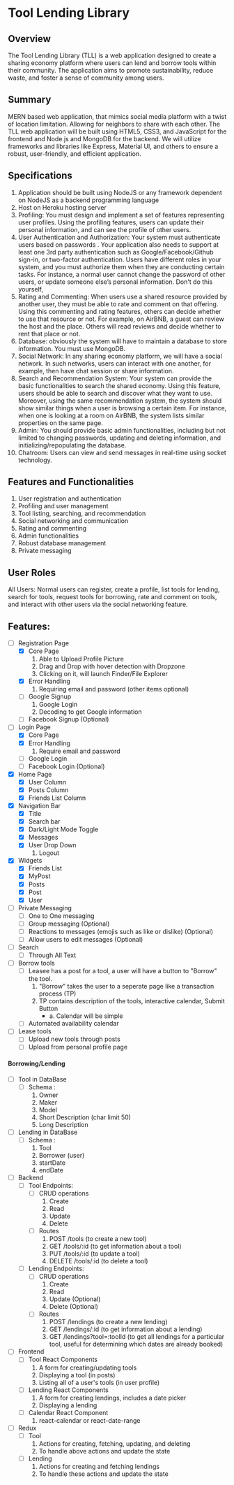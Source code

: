 # Tool Lending Library

## Overview

The Tool Lending Library (TLL) is a web application designed to create a sharing economy platform where users can lend and borrow tools within their community. The application aims to promote sustainability, reduce waste, and foster a sense of community among users.

## Summary

MERN based web application, that mimics social media platform with a twist of location limitation. Allowing for neighbors to share with each other. The TLL web application will be built using HTML5, CSS3, and JavaScript for the frontend and Node.js and MongoDB for the backend. We will utilize frameworks and libraries like Express, Material UI, and others to ensure a robust, user-friendly, and efficient application.


## Specifications
1. Application should be built using NodeJS or any framework dependent on NodeJS as a backend programming language
2. Host on Heroku hosting server
3. Profiling: You must design and implement a set of features representing user profiles. Using the profiling features, users can update their personal information, and can see the profile of other users.
4. User Authentication and Authorization: Your system must authenticate users based on passwords . Your application also needs to support at least one 3rd party authentication such as Google/Facebook/Github sign-in, or two-factor authentication. Users have different roles in your system, and you must authorize them when they are conducting certain tasks. For instance, a normal user cannot change the password of other users, or update someone else’s personal information. Don't do this yourself, 
5. Rating and Commenting: When users use a shared resource provided by another user, they must be able to rate and comment on that offering. Using this commenting and rating features, others can decide whether to use that resource or not. For example, on AirBNB, a guest can review the host and the place. Others will read reviews and decide whether to rent that place or not.
6. Database: obviously the system will have to maintain a database to store information. You must use MongoDB.
7. Social Network: In any sharing economy platform, we will have a social network. In such networks, users can interact with one another, for example, then have chat session or share information.
8. Search and Recommendation System: Your system can provide the basic functionalities to search the shared economy. Using this feature, users should be able to search and discover what they want to use. Moreover, using the same recommendation system, the system should show similar things when a user is browsing a certain item. For instance, when one is looking at a room on AirBNB, the system lists similar properties on the same page. 
9. Admin: You should provide basic admin functionalities, including but not limited to changing passwords, updating and deleting information, and initializing/repopulating the database. 
10. Chatroom: Users can view and send messages in real-time using socket technology.

## Features and Functionalities
1. User registration and authentication
2. Profiling and user management
3. Tool listing, searching, and recommendation
4. Social networking and communication
5. Rating and commenting
6. Admin functionalities
7. Robust database management
8. Private messaging


## User Roles

All Users: Normal users can register, create a profile, list tools for lending, search for tools, request tools for borrowing, rate and comment on tools, and interact with other users via the social networking feature.

## Features:
- [ ] Registration Page
	- [X] Core Page
		1. Able to Upload Profile Picture
		2. Drag and Drop with hover detection with Dropzone
		3. Clicking on it, will launch Finder/File Explorer
	- [X] Error Handling
		1. Requiring email and password (other items optional)
	- [ ] Google Signup
		1. Google Login
		2. Decoding to get Google information
	- [ ] Facebook Signup (Optional)
- [ ] Login Page
	- [X] Core Page
	- [X] Error Handling
		1. Require email and password
	- [ ] Google Login
	- [ ] Facebook Login (Optional)
- [X] Home Page
	- [X] User Column
	- [X] Posts Column
	- [X] Friends List Column
- [X] Navigation Bar
	- [X] Title
	- [X] Search bar
	- [X] Dark/Light Mode Toggle
	- [X] Messages
	- [X] User Drop Down
		1. Logout
- [X] Widgets
	- [X] Friends List
	- [X] MyPost
	- [X] Posts
	- [X] Post
	- [X] User
- [ ] Private Messaging
	- [ ] One to One messaging
	- [ ] Group messaging (Optional)
	- [ ] Reactions to messages (emojis such as like or dislike) (Optional)
	- [ ] Allow users to edit messages (Optional)
- [ ] Search
	- [ ] Through All Text
- [ ] Borrow tools
	- [ ] Leasee has a post for a tool, a user will have a button to "Borrow" the tool.
		1. "Borrow" takes the user to a seperate page like a transaction process (TP)
		2. TP contains description of the tools, interactive calendar, Submit Button
			- a. Calendar will be simple 
	- [ ] Automated availability calendar
- [ ] Lease tools
	- [ ] Upload new tools through posts
	- [ ] Upload from personal profile page

#### Borrowing/Lending
- [ ] Tool in DataBase
	- [ ] Schema : 
		1. Owner
		2. Maker
		3. Model
		4. Short Description (char limit 50)
		5. Long Description
- [ ] Lending in DataBase
	- [ ] Schema :
		1. Tool
		2. Borrower (user)
		3. startDate
		4. endDate
- [ ] Backend
	- [ ] Tool Endpoints:
		- [ ] CRUD operations
			1. Create
			2. Read
			3. Update
			4. Delete
		- [ ] Routes
			1. POST /tools (to create a new tool)
			2. GET /tools/:id (to get information about a tool)
			3. PUT /tools/:id (to update a tool) 
			4. DELETE /tools/:id (to delete a tool)
	- [ ] Lending Endpoints:
		- [ ] CRUD operations
			1. Create
			2. Read
			3. Update (Optional)
			4. Delete (Optional)
		- [ ] Routes
			1. POST /lendings (to create a new lending)
			2. GET /lendings/:id (to get information about a lending)
			3. GET /lendings?tool=:toolId (to get all lendings for a particular tool, useful for determining which dates are already booked)
- [ ] Frontend
	- [ ] Tool React Components
		1. A form for creating/updating tools
		2. Displaying a tool (in posts)
		3. Listing all of a user's tools (in user profile)
	- [ ] Lending React Components
		1. A form for creating lendings, includes a date picker
		2. Displaying a lending
	- [ ] Calendar React Component
		1. react-calendar or react-date-range
- [ ] Redux
	- [ ] Tool
		1. Actions for creating, fetching, updating, and deleting
		2. To handle above actions and update the state
	- [ ] Lending
		1. Actions for creating and fetching lendings
		2. To handle these actions and update the state










